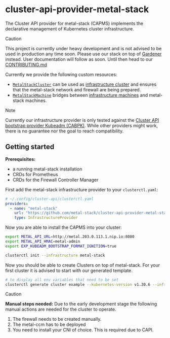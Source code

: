 # cluster-api-provider-metal-stack

The Cluster API provider for metal-stack (CAPMS) implements the declarative management of Kubernetes cluster infrastructure.

> [!CAUTION]
> This project is currently under heavy development and is not advised to be used in production any time soon.
> Please use our stack on top of [Gardener](https://docs.metal-stack.io/stable/installation/deployment/#Gardener-with-metal-stack) instead.
> User documentation will follow as soon. Until then head to our [CONTRIBUTING.md](/CONTRIBUTING.md)

Currently we provide the following custom resources:

- [`MetalStackCluster`](./api/v1alpha1/metalstackcluster_types.go) can be used as [infrastructure cluster](https://cluster-api.sigs.k8s.io/developer/providers/contracts/infra-cluster) and ensures that the metal-stack network and firewall are being prepared.
- [`MetalStackMachine`](./api/v1alpha1/metalstackmachine_types.go) bridges between [infrastructure machines](https://cluster-api.sigs.k8s.io/developer/providers/contracts/infra-machine) and metal-stack machines.

> [!note]
> Currently our infrastructure provider is only tested against the [Cluster API bootstrap provider Kubeadm (CABPK)](https://cluster-api.sigs.k8s.io/tasks/bootstrap/kubeadm-bootstrap/index.html?highlight=kubeadm#cluster-api-bootstrap-provider-kubeadm).
> While other providers might work, there is no guarantee nor the goal to reach compatibility.

## Getting started

**Prerequisites:**

- a running metal-stack installation
- CRDs for Prometheus
- CRDs for the Firewall Controller Manager

First add the metal-stack infrastructure provider to your `clusterctl.yaml`:

```yaml
# ~/.config/cluster-api/clusterctl.yaml
providers:
  - name: "metal-stack"
    url: "https://github.com/metal-stack/cluster-api-provider-metal-stack/releases/latest/infrastructure-components.yaml"
    type: InfrastructureProvider
```

Now you are able to install the CAPMS into your cluster:

```bash
export METAL_API_URL=http://metal.203.0.113.1.nip.io:8080
export METAL_API_HMAC=metal-admin
export EXP_KUBEADM_BOOTSTRAP_FORMAT_IGNITION=true

clusterctl init --infrastructure metal-stack
```

Now you should be able to create Clusters on top of metal-stack.
For your first cluster it is advised to start with our generated template.

```bash
# to display all env variables that need to be set
clusterctl generate cluster example --kubernetes-version v1.30.6 --infrastructure metal-stack --list-variables
```

> [!CAUTION]
> **Manual steps needed:**
> Due to the early development stage the following manual actions are needed for the cluster to operate.

1. The firewall needs to be created manually.
2. The metal-ccm has to be deployed
3. You need to install your CNI of choice. This is required due to CAPI.
